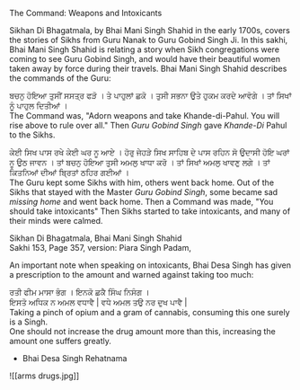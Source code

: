 The Command: Weapons and Intoxicants  
  
Sikhan Di Bhagatmala, by Bhai Mani Singh Shahid in the early 1700s, covers the stories of Sikhs from Guru Nanak to Guru Gobind Singh Ji. In this sakhi, Bhai Mani Singh Shahid is relating a story when Sikh congregations were coming to see Guru Gobind Singh, and would have their beautiful women taken away by force during their travels. Bhai Mani Singh Shahid describes the commands of the Guru:  
  
ਬਚਨੁ ਹੋਇਆ ਤੁਸੀਂ ਸਸਤ੍ਰ ਫੜੋ । ਤੇ ਪਾਹੁਲਾਂ ਛਕੋ । ਤੁਸੀ ਸਭਨਾ ਉਤੇ ਹੁਕਮ ਕਰਦੇ ਆਵੋਗੇ । ਤਾਂ ਸਿਖਾਂ ਨੂੰ ਪਾਹੁਲ ਦਿਤੀਆਂ ।  
The Command was, "Adorn weapons and take Khande-di-Pahul. You will rise above to rule over all." Then *Guru Gobind Singh* gave *Khande-Di* Pahul to the Sikhs.  
  
ਕੇਈ ਸਿਖ ਪਾਸ ਰਖੇ ਕੇਈ ਘਰ ਨੂ ਆਏ । ਹੋਰੁ ਜੇਹੜੇ ਸਿਖ ਸਾਹਿਬ ਦੇ ਪਾਸ ਰਹਿਨ ਸੋ ਉਦਾਸੀ ਹੋਇ ਘਰਾਂ ਨੂ ਉਠ ਜਾਵਨ । ਤਾਂ ਬਚਨੁ ਹੋਇਆ ਤੁਸੀ ਅਮਲੁ ਖਾਧਾ ਕਰੋ । ਤਾਂ ਸਿਖਾਂ ਅਮਲੁ ਖਾਵਣੁ ਲਗੇ । ਤਾਂ ਕਿਤਨਿਆਂ ਦੀਆਂ ਬ੍ਰਿਤਾਂ ਠਹਿਰ ਗਈਆਂ ।  
The Guru kept some Sikhs with him, others went back home. Out of the Sikhs that stayed with the Master *Guru Gobind Singh*, some became sad *missing home* and went back home. Then a Command was made, "You should take intoxicants" Then Sikhs started to take intoxicants, and many of their minds were calmed.  
  
Sikhan Di Bhagatmala, Bhai Mani Singh Shahid  
Sakhi 153, Page 357, version: Piara Singh Padam,  
  
An important note when speaking on intoxicants, Bhai Desa Singh has given a prescription to the amount and warned against taking too much:  
  
ਰਤੀ ਫੀਮ ਮਾਸਾ ਭੰਗ । ਇਨਕੋ ਛਕੈ ਸਿੰਘ ਨਿਸੰਗ ।  
ਇਸਤੋ ਅਧਿਕ ਨ ਅਮਲ ਵਧਾਵੈ | ਵਧੇ ਅਮਲ ਤਉ ਨਰ ਦੁਖ ਪਾਵੈ |  
Taking a pinch of opium and a gram of cannabis, consuming this one surely is a Singh.  
One should not increase the drug amount more than this, increasing the amount one suffers greatly.  
  
- Bhai Desa Singh Rehatnama

![[arms drugs.jpg]]
